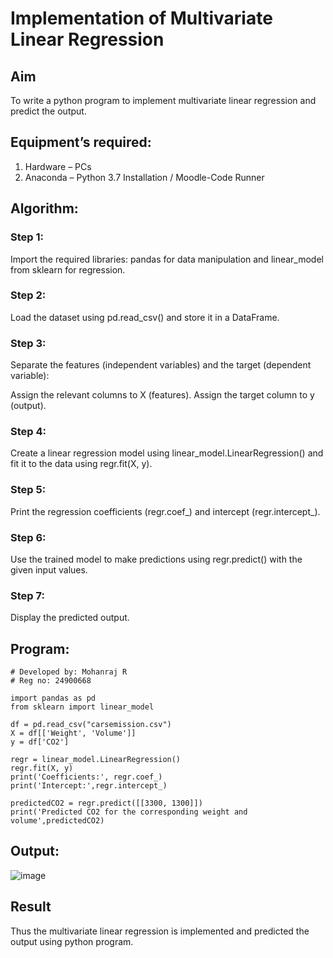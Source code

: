 # Implementation of Multivariate Linear Regression
## Aim
To write a python program to implement multivariate linear regression and predict the output.
## Equipment’s required:
1.	Hardware – PCs
2.	Anaconda – Python 3.7 Installation / Moodle-Code Runner
## Algorithm:
### Step 1:
Import the required libraries: pandas for data manipulation and linear_model from sklearn for regression.

### Step 2:
Load the dataset using pd.read_csv() and store it in a DataFrame.

### Step 3:
Separate the features (independent variables) and the target (dependent variable):

Assign the relevant columns to X (features).
Assign the target column to y (output).
### Step 4:
Create a linear regression model using linear_model.LinearRegression() and fit it to the data using regr.fit(X, y).

### Step 5:
Print the regression coefficients (regr.coef_) and intercept (regr.intercept_).

### Step 6:
Use the trained model to make predictions using regr.predict() with the given input values.

### Step 7:
Display the predicted output.

## Program:
```
# Developed by: Mohanraj R
# Reg no: 24900668

import pandas as pd
from sklearn import linear_model

df = pd.read_csv("carsemission.csv")
X = df[['Weight', 'Volume']]
y = df['CO2']

regr = linear_model.LinearRegression()
regr.fit(X, y)
print('Coefficients:', regr.coef_)
print('Intercept:',regr.intercept_)

predictedCO2 = regr.predict([[3300, 1300]])
print('Predicted CO2 for the corresponding weight and volume',predictedCO2)
```
## Output:

![image](https://github.com/user-attachments/assets/40bf9303-3198-4db8-a2c7-1112bb7d0d34)


## Result
Thus the multivariate linear regression is implemented and predicted the output using python program.
